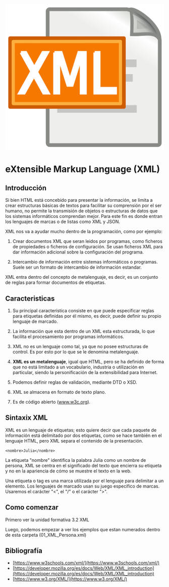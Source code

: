 ![XML](img/xml.png "Aprende XML!!")

# eXtensible Markup Language (XML)

## Introducción

Si bien HTML está concebido para presentar la información, se limita a crear estructuras básicas de textos para facilitar su comprensión por el ser humano, no permite la transmisión de objetos o estructuras de datos que los sistemas informáticos comprendan mejor. Para este fin es donde entran los lenguajes de marcas o de listas como XML y JSON.

XML nos va a ayudar mucho dentro de la programación, como por ejemplo:

1. Crear documentos XML que seran leidos por programas, como ficheros de propiedades o ficheros de configuración. Se usan ficheros XML para dar información adicional sobre la configuración del programa. 

2. Intercambio de información entre sistemas informáticos o programas. Suele ser un formato de intercambio de información estandar.

XML entra dentro del concepto de metalenguaje, es decir, es un conjunto de reglas para formar documentos de etiquetas.

## Caracteristicas

1. Su principal característica consiste en que puede especificar reglas para etiquetas definidas por él mismo, es decir, puede definir su propio lenguaje de marcado.

2. La información que esta dentro de un XML esta estructurada, lo que facilita el procesamiento por programas informáticos.

3. XML no es un lenguaje como tal, ya que no posee estructuras de control. Es por esto por lo que se le denomina metalenguaje.

4. <b>XML es un metalenguaje</b>, igual que HTML, pero se ha definido de forma que no está limitado a un vocabulario, industria o utilización en particular, siendo la personificación de la extensibilidad para Internet.

5. Podemos definir reglas de validación, mediante DTD o XSD.

6. XML se almacena en formato de texto plano.

7. Es de código abierto (www.w3c.org).

## Sintaxix XML

XML es un lenguaje de etiquetas; esto quiere decir que cada paquete de información está delimitado por dos etiquetas, como se hace también en el lenguaje HTML, pero XML separa el contenido de la presentación.

    <nombre>Julia</nombre>

La etiqueta "nombre" identifica la palabra Julia como un nombre de persona, XML se centra en el significado del texto que encierra su etiqueta y no en la apariencia de cómo se muestre el texto en la web.

Una etiqueta o tag es una marca utilizada por el lenguaje para delimitar a un elemento. Los lenguajes de marcado usan su juego específico de marcas. Usaremos el carácter "<", el "/" o el carácter ">".

## Como comenzar
Primero ver la unidad formativa 3.2 XML

Luego, podemos empezar a ver los ejemplos que estan numerados dentro de esta carpeta (01_XML_Persona.xml)

## Bibliografía
- [https://www.w3schools.com/xml/](https://www.w3schools.com/xml/)
- [https://developer.mozilla.org/es/docs/Web/XML/XML_introduction](https://developer.mozilla.org/es/docs/Web/XML/XML_introduction)
- [https://www.w3.org/XML/](https://www.w3.org/XML/)


